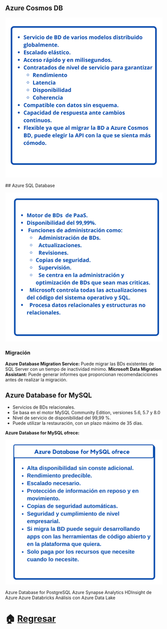 
## Azure Cosmos DB
<p align="center"> 
    <strong></strong>
    <img alt="TiposNubes" src="../Imagenes/cosmo.png"
    <strong></strong>
</p>
## Azure SQL Database
<p align="center"> 
    <strong></strong>
    <img alt="TiposNubes" src="../Imagenes/sql.png"
    <strong></strong>

### Migración

**Azure Database Migration Service:** Puede migrar las BDs existentes de SQL Server con un tiempo de inactividad mínimo.
**Microsoft Data Migration Assistant:** Puede generar informes que proporcionan recomendaciciones antes de realizar la migración.


## Azure Database for MySQL
* Servicios de BDs relacionales.
* Se basa en el motor MySQL Community Edition, versiones 5.6, 5.7 y 8.0
* Nivel de servicio de disponibilidad del 99,99 %.
* Puede utilizar la restauración, con un plazo máximo de 35 días.
  
 **Azure Database for MySQL ofrece:**
<p align="center"> 
    <strong></strong>
    <img alt="TiposNubes" src="../Imagenes/Mysql.png"
    <strong></strong>

Azure Database for PostgreSQL
Azure Synapse Analytics
HDInsight de Azure
Azure Databricks
Análisis con Azure Data Lake

# :house: [Regresar](https://github.com/JazminQuino/SummerCloud-Grupo-2/blob/main/contenido/semana_dos.md)